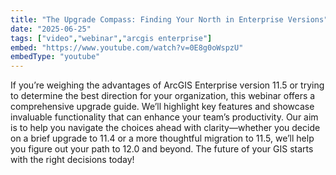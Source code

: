 ```yaml
---
title: "The Upgrade Compass: Finding Your North in Enterprise Versions"
date: "2025-06-25"
tags: ["video","webinar","arcgis enterprise"]
embed: "https://www.youtube.com/watch?v=0E8g0oWspzU"
embedType: "youtube"
---
```


If you’re weighing the advantages of ArcGIS Enterprise version 11.5 or trying to determine the best direction for your organization, this webinar offers a comprehensive upgrade guide. We’ll highlight key features and showcase invaluable functionality that can enhance your team’s productivity. Our aim is to help you navigate the choices ahead with clarity—whether you decide on a brief upgrade to 11.4 or a more thoughtful migration to 11.5, we’ll help you figure out your path to 12.0 and beyond. The future of your GIS starts with the right decisions today!
